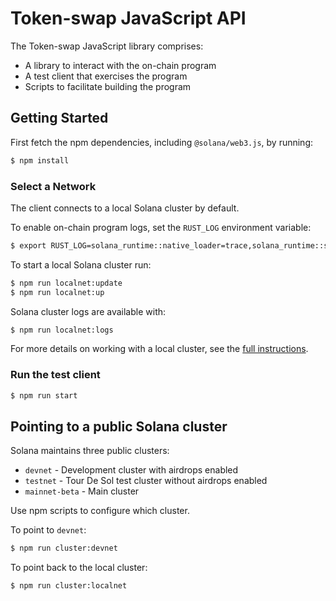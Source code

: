 # Token-swap JavaScript API

The Token-swap JavaScript library comprises:

* A library to interact with the on-chain program
* A test client that exercises the program
* Scripts to facilitate building the program

## Getting Started

First fetch the npm dependencies, including `@solana/web3.js`, by running:
```sh
$ npm install
```

### Select a Network

The client connects to a local Solana cluster by default.

To enable on-chain program logs, set the `RUST_LOG` environment variable:

```bash
$ export RUST_LOG=solana_runtime::native_loader=trace,solana_runtime::system_instruction_processor=trace,solana_runtime::bank=debug,solana_bpf_loader=debug,solana_rbpf=debug
```

To start a local Solana cluster run:
```bash
$ npm run localnet:update
$ npm run localnet:up
```

Solana cluster logs are available with:
```bash
$ npm run localnet:logs
```

For more details on working with a local cluster, see the [full instructions](https://github.com/solana-labs/solana-web3.js#local-network).

### Run the test client

```sh
$ npm run start
```

## Pointing to a public Solana cluster

Solana maintains three public clusters:
- `devnet` - Development cluster with airdrops enabled
- `testnet` - Tour De Sol test cluster without airdrops enabled
- `mainnet-beta` -  Main cluster

Use npm scripts to configure which cluster.

To point to `devnet`:
```bash
$ npm run cluster:devnet
```

To point back to the local cluster:
```bash
$ npm run cluster:localnet
```
